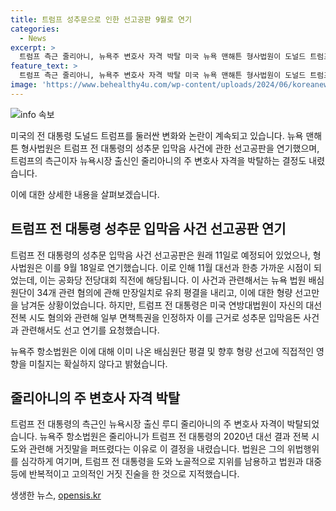 ```yaml
---
title: 트럼프 성추문으로 인한 선고공판 9월로 연기
categories:
  - News
excerpt: >
  트럼프 측근 줄리아니, 뉴욕주 변호사 자격 박탈 미국 뉴욕 맨해튼 형사법원이 도널드 트럼프 전 대통령의 성추문 입막음 사건 선고공판을 9월18일로 연기했다. 이는 미국 연방대법원의 면책특권 인정 직후로, 이 때문에 이미 나온 배심원단 평결에 영향을 미칠지는 미지수이다. 또한, 뉴욕주 항소법원은 트럼프 전 대통령 측근인 뉴욕시장 출신 루디 줄리아니의 주 변호사 자격을 박탈했다고 한다.
feature_text: >
  트럼프 측근 줄리아니, 뉴욕주 변호사 자격 박탈 미국 뉴욕 맨해튼 형사법원이 도널드 트럼프 전 대통령의 성추문 입막음 사건 선고공판을 9월18일로 연기했다. 이는 미국 연방대법원의 면책특권 인정 직후로, 이 때문에 이미 나온 배심원단 평결에 영향을 미칠지는 미지수이다. 또한, 뉴욕주 항소법원은 트럼프 전 대통령 측근인 뉴욕시장 출신 루디 줄리아니의 주 변호사 자격을 박탈했다고 한다.
image: 'https://www.behealthy4u.com/wp-content/uploads/2024/06/koreanews.jpg'
---
```


<p><img src="https://www.behealthy4u.com/wp-content/uploads/2024/06/koreanews.jpg" alt="info 속보" /></p>

<p>미국의 전 대통령 도널드 트럼프를 둘러싼 변화와 논란이 계속되고 있습니다. 뉴욕 맨해튼 형사법원은 트럼프 전 대통령의 성추문 입막음 사건에 관한 선고공판을 연기했으며, 트럼프의 측근이자 뉴욕시장 출신인 줄리아니의 주 변호사 자격을 박탈하는 결정도 내렸습니다.</p>

<p>이에 대한 상세한 내용을 살펴보겠습니다. </p>

<h2 data-ke-size="size26">트럼프 전 대통령 성추문 입막음 사건 선고공판 연기</h2>

<p>트럼프 전 대통령의 성추문 입막음 사건 선고공판은 원래 11일로 예정되어 있었으나, 형사법원은 이를 9월 18일로 연기했습니다. 이로 인해 11월 대선과 한층 가까운 시점이 되었는데, 이는 공화당 전당대회 직전에 해당됩니다. 이 사건과 관련해서는 뉴욕 법원 배심원단이 34개 관련 혐의에 관해 만장일치로 유죄 평결을 내리고, 이에 대한 형량 선고만을 남겨둔 상황이었습니다. 하지만, 트럼프 전 대통령은 미국 연방대법원이 자신의 대선 전복 시도 혐의와 관련해 일부 면책특권을 인정하자 이를 근거로 성추문 입막음돈 사건과 관련해서도 선고 연기를 요청했습니다. </p>

<p>뉴욕주 항소법원은 이에 대해 이미 나온 배심원단 평결 및 향후 형량 선고에 직접적인 영향을 미칠지는 확실하지 않다고 밝혔습니다.</p>

<h2 data-ke-size="size26">줄리아니의 주 변호사 자격 박탈</h2>

<p>트럼프 전 대통령의 측근인 뉴욕시장 출신 루디 줄리아니의 주 변호사 자격이 박탈되었습니다. 뉴욕주 항소법원은 줄리아니가 트럼프 전 대통령의 2020년 대선 결과 전복 시도와 관련해 거짓말을 퍼뜨렸다는 이유로 이 결정을 내렸습니다. 법원은 그의 위법행위를 심각하게 여기며, 트럼프 전 대통령을 도와 노골적으로 지위를 남용하고 법원과 대중 등에 반복적이고 고의적인 거짓 진술을 한 것으로 지적했습니다.</p>
생생한 뉴스, <a href="https://opensis.kr" rel="dofollow">opensis.kr</a>


